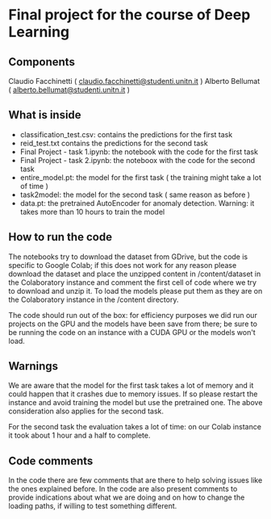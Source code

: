 # Final project for the course of Deep Learning

## Components
Claudio Facchinetti ( claudio.facchinetti@studenti.unitn.it )
Alberto Bellumat ( alberto.bellumat@studenti.unitn.it )

## What is inside
- classification_test.csv: contains the predictions for the first task
- reid_test.txt contains the predictions for the second task
- Final Project - task 1.ipynb: the notebook with the code for the first task
- Final Project - task 2.ipynb: the noteboox with the code for the second task
- entire_model.pt: the model for the first task ( the training might take a lot of time )
- task2model: the model for the second task ( same reason as before )
- data.pt: the pretrained AutoEncoder for anomaly detection. Warning: it takes more than 10 hours to train the model

## How to run the code
The notebooks try to download the dataset from GDrive, but the code is specific to Google Colab; if this does not work for any reason please download the dataset and place the unzipped content in /content/dataset in the Colaboratory instance and comment the first cell of code where we try to download and unzip it.
To load the models please put them as they are on the Colaboratory instance in the /content directory.

The code should run out of the box: for efficiency purposes we did run our projects on the GPU and the models have been save from there;
be sure to be running the code on an instance with a CUDA GPU or the models won't load.

## Warnings
We are aware that the model for the first task takes a lot of memory and it could happen that it crashes due to memory issues. If so please restart the instance
and avoid training the model but use the pretrained one.
The above consideration also applies for the second task.

For the second task the evaluation takes a lot of time: on our Colab instance it took about 1 hour and a half to complete.

## Code comments
In the code there are few comments that are there to help solving issues like the ones explained before.
In the code are also present comments to provide indications about what we are doing and on how to change the loading paths, if willing to test something different.
